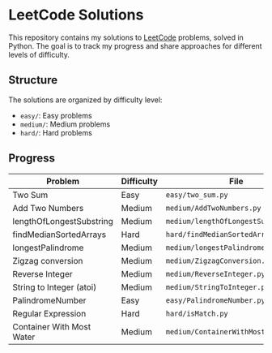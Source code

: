 # LeetCode Solutions

This repository contains my solutions to [LeetCode](https://leetcode.com/) problems, solved in Python. The goal is to track my progress and share approaches for different levels of difficulty.

## Structure

The solutions are organized by difficulty level:

- `easy/`: Easy problems
- `medium/`: Medium problems
- `hard/`: Hard problems

## Progress

| Problem                   | Difficulty | File                                 |
| ------------------------- | ---------- | ------------------------------------ |
| Two Sum                   | Easy       | `easy/two_sum.py`                    |
| Add Two Numbers           | Medium     | `medium/AddTwoNumbers.py`            |
| lengthOfLongestSubstring  | Medium     | `medium/lengthOfLongestSubstring.py` |
| findMedianSortedArrays    | Hard       | `hard/findMedianSortedArrays.py`     |
| longestPalindrome         | Medium     | `medium/longestPalindrome.py`        |
| Zigzag conversion         | Medium     | `medium/ZigzagConversion.py`         |
| Reverse Integer           | Medium     | `medium/ReverseInteger.py  `         |
| String to Integer (atoi)  | Medium     | `medium/StringToInteger.py  `        |
| PalindromeNumber          | Easy       | `easy/PalindromeNumber.py  `         |
| Regular Expression        | Hard       | `hard/isMatch.py  `                  |
| Container With Most Water | Medium     | `medium/ContainerWithMostWater.py  ` |
